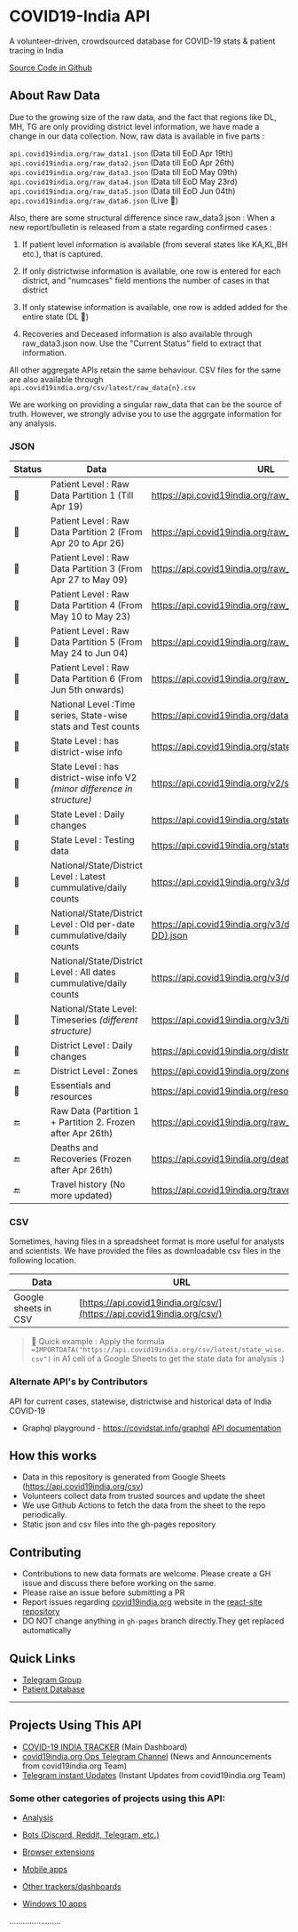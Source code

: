 # COVID19-India API

A volunteer-driven, crowdsourced database for COVID-19 stats & patient tracing in India

[Source Code in Github](https://github.com/covid19india/api)

## About Raw Data

Due to the growing size of the raw data, and the fact that regions like DL, MH, TG are only providing district level information, we have made a change in our data collection.
Now, raw data is available in five parts :

`api.covid19india.org/raw_data1.json` (Data till EoD Apr 19th)<br>
`api.covid19india.org/raw_data2.json` (Data till EoD Apr 26th)<br>
`api.covid19india.org/raw_data3.json` (Data till EoD May 09th)<br>
`api.covid19india.org/raw_data4.json` (Data till EoD May 23rd)<br>
`api.covid19india.org/raw_data5.json` (Data till EoD Jun 04th)<br>
`api.covid19india.org/raw_data6.json` (Live 🚀)<br>

Also, there are some structural difference since raw_data3.json :
When a new report/bulletin is released from a state regarding confirmed cases :

1. If patient level information is available (from several states like KA,KL,BH etc.), that is captured.
2. If only districtwise information is available, one row is entered for each district, and "numcases" field mentions the number of cases in that district
3. If only statewise information is available, one row is added added for the entire state (DL 👀)

4. Recoveries and Deceased information is also available through raw_data3.json now. Use the "Current Status" field to extract that information.

All other aggregate APIs retain the same behaviour.
CSV files for the same are also available through `api.covid19india.org/csv/latest/raw_data{n}.csv`

We are working on providing a singular raw_data that can be the source of truth. However, we strongly advise you to use the aggrgate information for any analysis.


### JSON

| Status        | Data                                                                      | URL                                                      |
| ------------- | ------------------------------------------------------------------------- | -------------------------------------------------------- |
| :green_heart: | Patient Level : Raw Data Partition 1 (Till Apr 19)                        | https://api.covid19india.org/raw_data1.json              |
| :green_heart: | Patient Level : Raw Data Partition 2 (From Apr 20 to Apr 26)              | https://api.covid19india.org/raw_data2.json              |
| :green_heart: | Patient Level : Raw Data Partition 3 (From Apr 27 to May 09)              | https://api.covid19india.org/raw_data3.json              |
| :green_heart: | Patient Level : Raw Data Partition 4 (From May 10 to May 23)              | https://api.covid19india.org/raw_data4.json              |
| :green_heart: | Patient Level : Raw Data Partition 5 (From May 24 to Jun 04)              | https://api.covid19india.org/raw_data5.json              |
| :green_heart: | Patient Level : Raw Data Partition 6 (From Jun 5th onwards)               | https://api.covid19india.org/raw_data6.json              |
| :green_heart: | National Level :Time series, State-wise stats and Test counts             | https://api.covid19india.org/data.json                   |
| :green_heart: | State Level : has district-wise info                                      | https://api.covid19india.org/state_district_wise.json    |
| :green_heart: | State Level : has district-wise info V2 _(minor difference in structure)_ | https://api.covid19india.org/v2/state_district_wise.json |
| :green_heart: | State Level : Daily changes                                               | https://api.covid19india.org/states_daily.json           |
| :green_heart: | State Level : Testing data                                                | https://api.covid19india.org/state_test_data.json        |
| :green_heart: | National/State/District Level : Latest cummulative/daily counts           | https://api.covid19india.org/v3/data.json                |
| :green_heart: | National/State/District Level : Old per-date cummulative/daily counts     | https://api.covid19india.org/v3/data-{YYYY-MM-DD}.json   |
| :green_heart: | National/State/District Level : All dates cummulative/daily counts        | https://api.covid19india.org/v3/data-all.json            |
| :green_heart: | National/State Level: Timeseries _(different structure)_                  | https://api.covid19india.org/v3/timeseries.json          |
| :green_heart: | District Level : Daily changes                                            | https://api.covid19india.org/districts_daily.json        |
| :end:         | District Level : Zones                                                    | https://api.covid19india.org/zones.json                  |
| :green_heart: | Essentials and resources                                                  | https://api.covid19india.org/resources/resources.json    |
| :end:         | Raw Data (Partition 1 + Partition 2. Frozen after Apr 26th)               | https://api.covid19india.org/raw_data.json               |
| :end:         | Deaths and Recoveries (Frozen after Apr 26th)                             | https://api.covid19india.org/deaths_recoveries.json      |
| :end:         | Travel history (No more updated)                                          | https://api.covid19india.org/travel_history.json         |

### CSV

Sometimes, having files in a spreadsheet format is more useful for analysts and scientists. We have provided the files as downloadable csv files in the following location.

| Data                 | URL                                                                    |
| -------------------- | ---------------------------------------------------------------------- |
| Google sheets in CSV | [https://api.covid19india.org/csv/](https://api.covid19india.org/csv/) |

> :rocket: Quick example : Apply the formula `=IMPORTDATA("https://api.covid19india.org/csv/latest/state_wise.csv")` in A1 cell of a Google Sheets to get the state data for analysis :)


### Alternate API's by Contributors
API for current cases, statewise, districtwise and historical data of India COVID-19
- Graphql playground - https://covidstat.info/graphql [API documentation](https://github.com/COVID19-SARS-CoV-2/web-covid-api/blob/master/india_apis.md)

## How this works

- Data in this repository is generated from Google Sheets (https://api.covid19india.org/csv)
- Volunteers collect data from trusted sources and update the sheet
- We use Github Actions to fetch the data from the sheet to the repo periodically.
- Static json and csv files into the gh-pages repository

## Contributing

- Contributions to new data formats are welcome. Please create a GH issue and discuss there before working on the same.
- Please raise an issue before submitting a PR
- Report issues regarding [covid19india.org](https://www.covid19india.org) website in the [react-site repository](https://github.com/covid19india/covid19india-react/issues)
- DO NOT change anything in `gh-pages` branch directly.They get replaced automatically


## Quick Links

- [Telegram Group](https://telegra.ph/CoVID-19--India-Ops-03-24)
- [Patient Database](http://patientdb.covid19india.org/)


-----


## Projects Using This API

- [COVID-19 INDIA TRACKER](https://www.covid19india.org/) (Main Dashboard)
- [covid19india.org Ops Telegram Channel](https://t.me/covid19indiaorg) (News and Announcements from covid19india.org Team)
- [Telegram instant Updates](https://t.me/covid19indiaorg_updates) (Instant Updates from covid19india.org Team)

### Some other categories of projects using this API:

- [Analysis](projects/analysis.md)

- [Bots (Discord, Reddit, Telegram, etc.)](projects/bots.md)

- [Browser extensions](projects/browser_extensions.md)

- [Mobile apps](projects/mobile_apps.md)

- [Other trackers/dashboards](projects/miscellaneous.md)

- [Windows 10 apps](projects/win10_apps.md)

.......................
